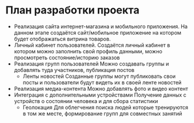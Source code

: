 План разработки проекта
===
* Реализация сайта интернет-магазина и мобильного приложения.
На данном этапе создаётся сайт/мобильное приложение на котором будет отображаться витрина товаров.
* Личный кабинет пользователей.
Создаётся личный кабинет в котором можно заполнить свой профиль данными, можно просмотреть состояние/историю заказов
* Реализация групп пользователей
  Можно создавать группы и добавлять туда участников, публикация постов
  * Ленты новостей
    Созданные группы могут публиковать свои посты и пользователи будут видеть их в своей ленте новостей
* Реализация медиа-контента
  Можно добавлять фото и видео контент
* Интеграция с дополнительными устройствами
Получение данных с устройств о состоянии человека и для сбора статистики 
  * Геолокация
  Для облегчения поиска людей которые тренируются в том же месте, формирование групп для совместных занятий